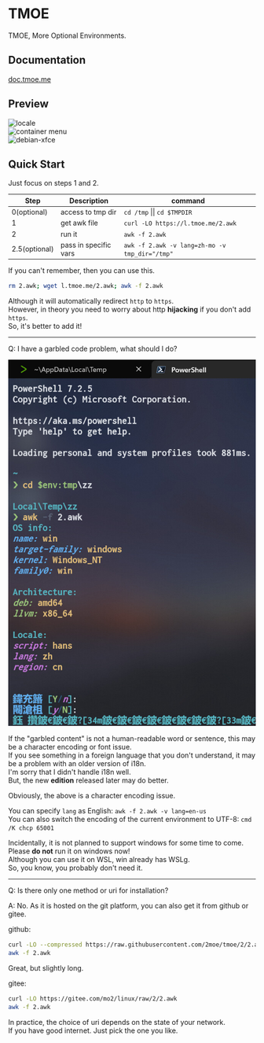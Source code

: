 # TMOE

TMOE, More Optional Environments.

## Documentation

[doc.tmoe.me](https://doc.tmoe.me)

## Preview

![locale](assets/preview/2022-05-12_16-29-43.png)  
![container menu](assets/preview/2022-05-12_16-31-26.png)  
![debian-xfce](assets/preview/2022-05-12_16-32-09.png)

## Quick Start

Just focus on steps 1 and 2.

| Step          | Description           | command                                        |
| ------------- | --------------------- | ---------------------------------------------- |
| 0(optional)   | access to tmp dir     | `cd /tmp` \|\| `cd $TMPDIR`                    |
| 1             | get awk file          | `curl -LO https://l.tmoe.me/2.awk`             |
| 2             | run it                | `awk -f 2.awk`                                 |
| 2.5(optional) | pass in specific vars | `awk -f 2.awk -v lang=zh-mo -v tmp_dir="/tmp"` |

If you can't remember, then you can use this.

```sh
rm 2.awk; wget l.tmoe.me/2.awk; awk -f 2.awk
```

Although it will automatically redirect `http` to `https`.  
However, in theory you need to worry about http **hijacking** if you don't add `https`.  
So, it's better to add it!

---

Q: I have a garbled code problem, what should I do?

![non-utf8](assets/about-awk/non-utf-8-environment.jpg)

If the "garbled content" is not a human-readable word or sentence, this may be a character encoding or font issue.  
If you see something in a foreign language that you don't understand, it may be a problem with an older version of i18n.  
I'm sorry that I didn't handle i18n well.  
But, the new **edition** released later may do better.

Obviously, the above is a character encoding issue.

You can specify `lang` as English: `awk -f 2.awk -v lang=en-us`  
You can also switch the encoding of the current environment to UTF-8: `cmd /K chcp 65001`

Incidentally, it is not planned to support windows for some time to come.  
Please **do not** run it on windows now!  
Although you can use it on WSL, win already has WSLg.  
So, you know, you probably don't need it.

---

Q: Is there only one method or uri for installation?

A: No. As it is hosted on the git platform, you can also get it from github or gitee.

github:

```sh
curl -LO --compressed https://raw.githubusercontent.com/2moe/tmoe/2/2.awk
awk -f 2.awk
```

Great, but slightly long.

gitee:

```sh
curl -LO https://gitee.com/mo2/linux/raw/2/2.awk
awk -f 2.awk
```

In practice, the choice of uri depends on the state of your network.  
If you have good internet. Just pick the one you like.
